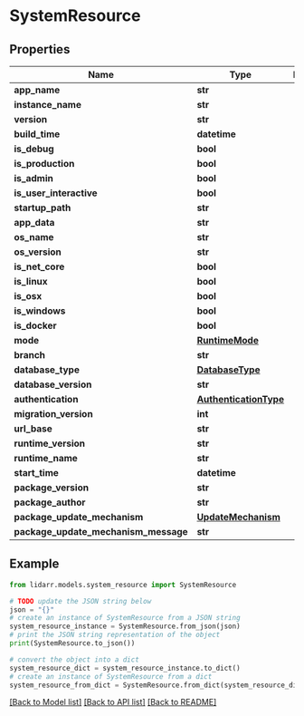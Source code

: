 # SystemResource


## Properties

Name | Type | Description | Notes
------------ | ------------- | ------------- | -------------
**app_name** | **str** |  | [optional] 
**instance_name** | **str** |  | [optional] 
**version** | **str** |  | [optional] 
**build_time** | **datetime** |  | [optional] 
**is_debug** | **bool** |  | [optional] 
**is_production** | **bool** |  | [optional] 
**is_admin** | **bool** |  | [optional] 
**is_user_interactive** | **bool** |  | [optional] 
**startup_path** | **str** |  | [optional] 
**app_data** | **str** |  | [optional] 
**os_name** | **str** |  | [optional] 
**os_version** | **str** |  | [optional] 
**is_net_core** | **bool** |  | [optional] 
**is_linux** | **bool** |  | [optional] 
**is_osx** | **bool** |  | [optional] 
**is_windows** | **bool** |  | [optional] 
**is_docker** | **bool** |  | [optional] 
**mode** | [**RuntimeMode**](RuntimeMode.md) |  | [optional] 
**branch** | **str** |  | [optional] 
**database_type** | [**DatabaseType**](DatabaseType.md) |  | [optional] 
**database_version** | **str** |  | [optional] 
**authentication** | [**AuthenticationType**](AuthenticationType.md) |  | [optional] 
**migration_version** | **int** |  | [optional] 
**url_base** | **str** |  | [optional] 
**runtime_version** | **str** |  | [optional] 
**runtime_name** | **str** |  | [optional] 
**start_time** | **datetime** |  | [optional] 
**package_version** | **str** |  | [optional] 
**package_author** | **str** |  | [optional] 
**package_update_mechanism** | [**UpdateMechanism**](UpdateMechanism.md) |  | [optional] 
**package_update_mechanism_message** | **str** |  | [optional] 

## Example

```python
from lidarr.models.system_resource import SystemResource

# TODO update the JSON string below
json = "{}"
# create an instance of SystemResource from a JSON string
system_resource_instance = SystemResource.from_json(json)
# print the JSON string representation of the object
print(SystemResource.to_json())

# convert the object into a dict
system_resource_dict = system_resource_instance.to_dict()
# create an instance of SystemResource from a dict
system_resource_from_dict = SystemResource.from_dict(system_resource_dict)
```
[[Back to Model list]](../README.md#documentation-for-models) [[Back to API list]](../README.md#documentation-for-api-endpoints) [[Back to README]](../README.md)


